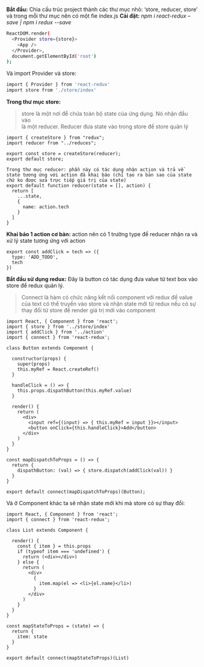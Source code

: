 **Bắt đầu:** Chia cấu trúc project thành các thư mục nhỏ: ‘store, reducer, store’ và trong mỗi thư mục nên có một fie index.js
**Cài đặt:** *npm i react-redux –save | npm i redux --save*
```sh
ReactDOM.render(
  <Provider store={store}>
    <App />
  </Provider>,
  document.getElementById('root')
);
```

Và import Provider và store:
```sh
import { Provider } from 'react-redux'
import store from './store/index'
```

**Trong thư mục store:** 

> store là một nơi để chứa toàn bộ state của ứng dụng. Nó nhận đầu vào  
> là một reducer. Reducer đưa state vào trong store để store quản lý

```
import { createStore } from "redux";
import reducer from "../reduces";

export const store = createStore(reducer);
export default store;

Trong thư mục reducer: phần này có tác dụng nhận action và trả về state tương ứng với action đã khai báo (chỉ tạo ra bản sao của state chứ ko được sửa trực tiếp giá trị của state)
export default function reducer(state = [], action) {
  return [
    ...state,
    {
      name: action.tech
    }
  ]
}
```
**Khai báo 1 action cơ bản:** action nên có 1 trường type để reducer nhận ra và xử lý state tương ứng với action

```
export const addClick = tech => ({
  type: 'ADD_TODO',
  tech
})
```

**Bắt đầu sử dụng redux:**
Đây là button có tác dụng đưa value từ text box vào store để redux quản lý. 

> Connect là hàm có chức năng kết nối component với redux để value của
> text có thể truyền vào store và nhận state mới từ redux nếu có sự thay
> đổi từ store để render giá trị mới vào component

```
import React, { Component } from 'react';
import { store } from '../store/index'
import { addClick } from '../action'
import { connect } from 'react-redux';

class Button extends Component {

  constructor(props) {
    super(props)
    this.myRef = React.createRef()
  }

  handleClick = () => {
    this.props.dispathButton(this.myRef.value)
  }

  render() {
    return (
      <div>
        <input ref={(input) => { this.myRef = input }}></input>
        <button onClick={this.handleClick}>Add</button>
      </div>
    )
  }
}

const mapDispatchToProps = () => {
  return {
    dispathButton: (val) => { store.dispatch(addClick(val)) }
  }
}

export default connect(mapDispatchToProps)(Button);
```


Và ở Component khác ta sẽ nhận state mới khi mà store có sự thay đổi:

```
import React, { Component } from 'react';
import { connect } from 'react-redux';

class List extends Component {

  render() {
    const { item } = this.props
    if (typeof item === 'undefined') {
      return (<div></div>)
    } else {
      return (
        <div>
          {
            item.map(el => <li>{el.name}</li>)
          }
        </div>
      )
    }
  }
}

const mapStateToProps = (state) => {
  return {
    item: state
  }
}

export default connect(mapStateToProps)(List)
```

